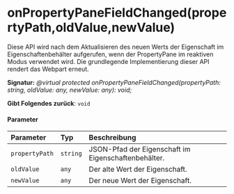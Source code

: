 # <a name="onpropertypanefieldchangedpropertypatholdvaluenewvalue"></a>onPropertyPaneFieldChanged(propertyPath,oldValue,newValue)




Diese API wird nach dem Aktualisieren des neuen Werts der Eigenschaft im Eigenschaftenbehälter aufgerufen, wenn der PropertyPane im reaktiven Modus verwendet wird. Die grundlegende Implementierung dieser API rendert das Webpart erneut.

**Signatur:** _@virtual protected onPropertyPaneFieldChanged(propertyPath: string, oldValue: any, newValue: any): void;_

**Gibt Folgendes zurück**: `void`





#### <a name="parameters"></a>Parameter


| Parameter    | Typ    | Beschreibung |
|:-------------|:---------------|:------------|
| `propertyPath`    | `string` | JSON-Pfad der Eigenschaft im Eigenschaftenbehälter. |
| `oldValue`    | `any` | Der alte Wert der Eigenschaft. |
| `newValue`    | `any` | Der neue Wert der Eigenschaft. |


